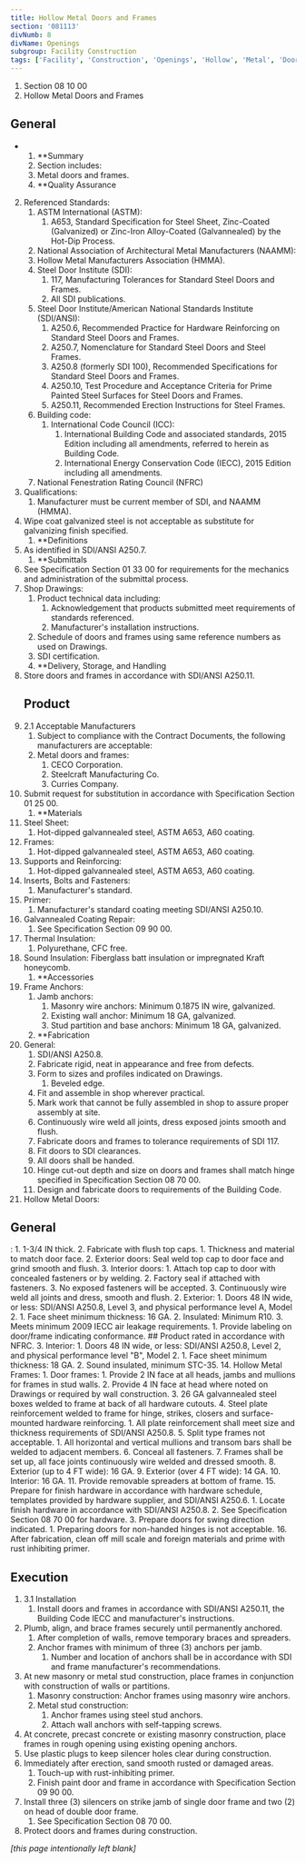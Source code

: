 ```yaml
---
title: Hollow Metal Doors and Frames
section: '081113'
divNumb: 8
divName: Openings
subgroup: Facility Construction
tags: ['Facility', 'Construction', 'Openings', 'Hollow', 'Metal', 'Doors', 'Frames']
---
```


   1. Section 08 10 00
   1. Hollow Metal Doors and Frames

## General


* 
	1. **Summary
   1. Section includes:
	1. Metal doors and frames.
	2. **Quality Assurance
2. Referenced Standards:
	1. ASTM International (ASTM):
		1. A653, Standard Specification for Steel Sheet, Zinc-Coated (Galvanized) or Zinc-Iron Alloy-Coated (Galvannealed) by the Hot-Dip Process.
	2. National Association of Architectural Metal Manufacturers (NAAMM):
	3. Hollow Metal Manufacturers Association (HMMA).
	4. Steel Door Institute (SDI):
		1. 117, Manufacturing Tolerances for Standard Steel Doors and Frames.
		2. All SDI publications.
	5. Steel Door Institute/American National Standards Institute (SDI/ANSI):
		1. A250.6, Recommended Practice for Hardware Reinforcing on Standard Steel Doors and Frames.
		2. A250.7, Nomenclature for Standard Steel Doors and Steel Frames.
		3. A250.8 (formerly SDI 100), Recommended Specifications for Standard Steel Doors and Frames.
		4. A250.10, Test Procedure and Acceptance Criteria for Prime Painted Steel Surfaces for Steel Doors and Frames.
		5. A250.11, Recommended Erection Instructions for Steel Frames.
	6. Building code:
		1. International Code Council (ICC):
			1. International Building Code and associated standards, 2015 Edition including all amendments, referred to herein as Building Code.
			2. International Energy Conservation Code (IECC), 2015 Edition including all amendments.
	7. National Fenestration Rating Council (NFRC)
3. Qualifications:
      1. Manufacturer must be current member of SDI, and NAAMM (HMMA).
4. Wipe coat galvanized steel is not acceptable as substitute for galvanizing finish specified.
	1. **Definitions
5. As identified in SDI/ANSI A250.7.
	1. **Submittals
6. See Specification Section 01 33 00 for requirements for the mechanics and administration of the submittal process.
7. Shop Drawings:
	1. Product technical data including:
		1. Acknowledgement that products submitted meet requirements of standards referenced.
		2. Manufacturer's installation instructions.
	2. Schedule of doors and frames using same reference numbers as used on Drawings.
	3. SDI certification.
	4. **Delivery, Storage, and Handling
8. Store doors and frames in accordance with SDI/ANSI A250.11.
   ## Product
1. 2.1 Acceptable Manufacturers
   1. Subject to compliance with the Contract Documents, the following manufacturers are acceptable:
	1. Metal doors and frames:
		1. CECO Corporation.
		2. Steelcraft Manufacturing Co.
		3. Curries Company.
2. Submit request for substitution in accordance with Specification Section 01 25 00.
	1. **Materials
3. Steel Sheet:
      1. Hot-dipped galvannealed steel, ASTM A653, A60 coating.
4. Frames:
      1. Hot-dipped galvannealed steel, ASTM A653, A60 coating.
5. Supports and Reinforcing:
      1. Hot-dipped galvannealed steel, ASTM A653, A60 coating.
6. Inserts, Bolts and Fasteners:
      1. Manufacturer's standard.
7. Primer:
      1. Manufacturer's standard coating meeting SDI/ANSI A250.10.
8. Galvannealed Coating Repair:
      1. See Specification Section 09 90 00.
9. Thermal Insulation:
      1. Polyurethane, CFC free.
10. Sound Insulation: Fiberglass batt insulation or impregnated Kraft honeycomb.
	1. **Accessories
11. Frame Anchors:
	1. Jamb anchors:
		1. Masonry wire anchors: Minimum 0.1875 IN wire, galvanized.
		2. Existing wall anchor: Minimum 18 GA, galvanized.
		3. Stud partition and base anchors: Minimum 18 GA, galvanized.
	2. **Fabrication
12. General:
	1. SDI/ANSI A250.8.
	2. Fabricate rigid, neat in appearance and free from defects.
	3. Form to sizes and profiles indicated on Drawings.
		1. Beveled edge.
	4. Fit and assemble in shop wherever practical.
	5. Mark work that cannot be fully assembled in shop to assure proper assembly at site.
	6. Continuously wire weld all joints, dress exposed joints smooth and flush.
	7. Fabricate doors and frames to tolerance requirements of SDI 117.
	8. Fit doors to SDI clearances.
	9. All doors shall be handed.
	10. Hinge cut-out depth and size on doors and frames shall match hinge specified in Specification Section 08 70 00.
	11. Design and fabricate doors to requirements of the Building Code.
13. Hollow Metal Doors:
	
## General

:
		1. 1-3/4 IN thick.
		2. Fabricate with flush top caps.
			1. Thickness and material to match door face.
			2. Exterior doors: Seal weld top cap to door face and grind smooth and flush.
			3. Interior doors:
				1. Attach top cap to door with concealed fasteners or by welding.
				2. Factory seal if attached with fasteners.
				3. No exposed fasteners will be accepted.
		3. Continuously wire weld all joints and dress, smooth and flush.
	2. Exterior:
		1. Doors 48 IN wide, or less: SDI/ANSI A250.8, Level 3, and physical performance level A, Model 2.
			1. Face sheet minimum thickness: 16 GA.
			2. Insulated: Minimum R10.
			3. Meets minimum 2009 IECC air leakage requirements.
				1. Provide labeling on door/frame indicating conformance.
				## Product rated in accordance with NFRC.
	3. Interior:
		1. Doors 48 IN wide, or less: SDI/ANSI A250.8, Level 2, and physical performance level "B", Model 2.
			1. Face sheet minimum thickness: 18 GA.
		2. Sound insulated, minimum STC-35.
14. Hollow Metal Frames:
	1. Door frames:
		1. Provide 2 IN face at all heads, jambs and mullions for frames in stud walls.
		2. Provide 4 IN face at head where noted on Drawings or required by wall construction.
		3. 26 GA galvannealed steel boxes welded to frame at back of all hardware cutouts.
		4. Steel plate reinforcement welded to frame for hinge, strikes, closers and surface-mounted hardware reinforcing.
			1. All plate reinforcement shall meet size and thickness requirements of SDI/ANSI A250.8.
		5. Split type frames not acceptable.
			1. All horizontal and vertical mullions and transom bars shall be welded to adjacent members.
		6. Conceal all fasteners.
		7. Frames shall be set up, all face joints continuously wire welded and dressed smooth.
		8. Exterior (up to 4 FT wide): 16 GA.
		9. Exterior (over 4 FT wide): 14 GA.
		10. Interior: 16 GA.
		11. Provide removable spreaders at bottom of frame.
15. Prepare for finish hardware in accordance with hardware schedule, templates provided by hardware supplier, and SDI/ANSI A250.6.
	1. Locate finish hardware in accordance with SDI/ANSI A250.8.
	2. See Specification Section 08 70 00 for hardware.
	3. Prepare doors for swing direction indicated.
		1. Preparing doors for non-handed hinges is not acceptable.
16. After fabrication, clean off mill scale and foreign materials and prime with rust inhibiting primer.


## Execution

1. 3.1 Installation
   1. Install doors and frames in accordance with SDI/ANSI A250.11, the Building Code IECC and manufacturer's instructions.
2. Plumb, align, and brace frames securely until permanently anchored.
	1. After completion of walls, remove temporary braces and spreaders.
	2. Anchor frames with minimum of three (3) anchors per jamb.
		1. Number and location of anchors shall be in accordance with SDI and frame manufacturer's recommendations.
3. At new masonry or metal stud construction, place frames in conjunction with construction of walls or partitions.
	1. Masonry construction: Anchor frames using masonry wire anchors.
	2. Metal stud construction:
		1. Anchor frames using steel stud anchors.
		2. Attach wall anchors with self-tapping screws.
4. At concrete, precast concrete or existing masonry construction, place frames in rough opening using existing opening anchors.
5. Use plastic plugs to keep silencer holes clear during construction.
6. Immediately after erection, sand smooth rusted or damaged areas.
	1. Touch-up with rust-inhibiting primer.
	2. Finish paint door and frame in accordance with Specification Section 09 90 00.
7. Install three (3) silencers on strike jamb of single door frame and two (2) on head of double door frame.
	1. See Specification Section 08 70 00.
8. Protect doors and frames during construction.

*[this page intentionally left blank]*

